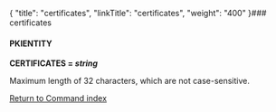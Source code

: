 {
    "title": "certificates",
    "linkTitle": "certificates",
    "weight": "400"
}### certificates

#### PKIENTITY

**CERTIFICATES = *string***

Maximum length of 32 characters, which are not case-sensitive.

[Return to Command index](../../)
